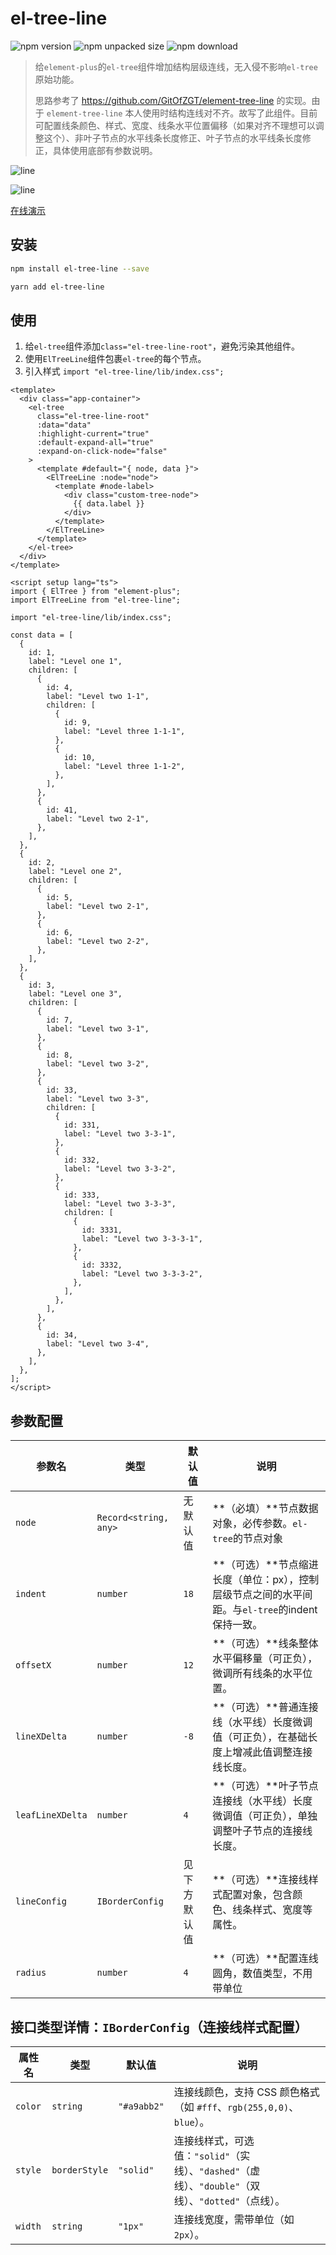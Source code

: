 # el-tree-line

![npm version](https://img.shields.io/npm/v/el-tree-line)
![npm unpacked size](https://img.shields.io/npm/unpacked-size/el-tree-line)
![npm download](https://img.shields.io/npm/dt/el-tree-line)

> 给`element-plus`的`el-tree`组件增加结构层级连线，无入侵不影响`el-tree`原始功能。
>
> 思路参考了 https://github.com/GitOfZGT/element-tree-line 的实现。由于 `element-tree-line` 本人使用时结构连线对不齐。故写了此组件。目前可配置线条颜色、样式、宽度、线条水平位置偏移（如果对齐不理想可以调整这个）、非叶子节点的水平线条长度修正、叶子节点的水平线条长度修正，具体使用底部有参数说明。

![line](https://thesunset.github.io/el-tree-line/el-tree-line-radius.jpg)

![line](https://thesunset.github.io/el-tree-line/el-tree-line.jpg)

[在线演示](https://thesunset.github.io/el-tree-line/)

## 安装

```bash
npm install el-tree-line --save
```

```bash
yarn add el-tree-line
```

## 使用
1. 给`el-tree`组件添加`class="el-tree-line-root"`，避免污染其他组件。
2. 使用`ElTreeLine`组件包裹`el-tree`的每个节点。
3. 引入样式 `import "el-tree-line/lib/index.css";`
```vue
<template>
  <div class="app-container">
    <el-tree
      class="el-tree-line-root"
      :data="data"
      :highlight-current="true"
      :default-expand-all="true"
      :expand-on-click-node="false"
    >
      <template #default="{ node, data }">
        <ElTreeLine :node="node">
          <template #node-label>
            <div class="custom-tree-node">
              {{ data.label }}
            </div>
          </template>
        </ElTreeLine>
      </template>
    </el-tree>
  </div>
</template>

<script setup lang="ts">
import { ElTree } from "element-plus";
import ElTreeLine from "el-tree-line";

import "el-tree-line/lib/index.css";

const data = [
  {
    id: 1,
    label: "Level one 1",
    children: [
      {
        id: 4,
        label: "Level two 1-1",
        children: [
          {
            id: 9,
            label: "Level three 1-1-1",
          },
          {
            id: 10,
            label: "Level three 1-1-2",
          },
        ],
      },
      {
        id: 41,
        label: "Level two 2-1",
      },
    ],
  },
  {
    id: 2,
    label: "Level one 2",
    children: [
      {
        id: 5,
        label: "Level two 2-1",
      },
      {
        id: 6,
        label: "Level two 2-2",
      },
    ],
  },
  {
    id: 3,
    label: "Level one 3",
    children: [
      {
        id: 7,
        label: "Level two 3-1",
      },
      {
        id: 8,
        label: "Level two 3-2",
      },
      {
        id: 33,
        label: "Level two 3-3",
        children: [
          {
            id: 331,
            label: "Level two 3-3-1",
          },
          {
            id: 332,
            label: "Level two 3-3-2",
          },
          {
            id: 333,
            label: "Level two 3-3-3",
            children: [
              {
                id: 3331,
                label: "Level two 3-3-3-1",
              },
              {
                id: 3332,
                label: "Level two 3-3-3-2",
              },
            ],
          },
        ],
      },
      {
        id: 34,
        label: "Level two 3-4",
      },
    ],
  },
];
</script>
```

## 参数配置

| 参数名           | 类型                  | 默认值       | 说明                                                         |
| ---------------- | --------------------- | ------------ | ------------------------------------------------------------ |
| `node`           | `Record<string, any>` | 无默认值     | **（必填）**节点数据对象，必传参数。`el-tree`的节点对象      |
| `indent`         | `number`              | `18`         | **（可选）**节点缩进长度（单位：px），控制层级节点之间的水平间距。与`el-tree`的indent保持一致。 |
| `offsetX`        | `number`              | `12`         | **（可选）**线条整体水平偏移量（可正负），微调所有线条的水平位置。 |
| `lineXDelta`     | `number`              | `-8`         | **（可选）**普通连接线（水平线）长度微调值（可正负），在基础长度上增减此值调整连接线长度。 |
| `leafLineXDelta` | `number`              | `4`          | **（可选）**叶子节点连接线（水平线）长度微调值（可正负），单独调整叶子节点的连接线长度。 |
| `lineConfig`     | `IBorderConfig`       | 见下方默认值 | **（可选）**连接线样式配置对象，包含颜色、线条样式、宽度等属性。 |
| `radius`         | `number`              | `4`          | **（可选）**配置连线圆角，数值类型，不用带单位               |

## 接口类型详情：`IBorderConfig`（连接线样式配置）

| 属性名  | 类型          | 默认值      | 说明                                                         |
| ------- | ------------- | ----------- | ------------------------------------------------------------ |
| `color` | `string`      | `"#a9abb2"` | 连接线颜色，支持 CSS 颜色格式（如 `#fff`、`rgb(255,0,0)`、`blue`）。 |
| `style` | `borderStyle` | `"solid"`   | 连接线样式，可选值：`"solid"`（实线）、`"dashed"`（虚线）、`"double"`（双线）、`"dotted"`（点线）。 |
| `width` | `string`      | `"1px"`     | 连接线宽度，需带单位（如 `2px`）。                           |
